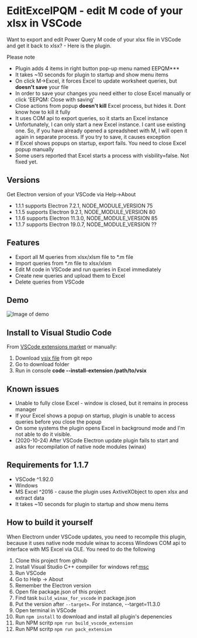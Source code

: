 # EditExcelPQM - edit M code of your xlsx in VSCode
Want to export and edit Power Query M code of your xlsx file in VSCode and get it back to xlsx? - Here is the plugin. 

Please note
* Plugin adds 4 items in right button pop-up menu named EEPQM***
* It takes ~10 seconds for plugin to startup and show menu items
* On click M->Excel, it forces Excel to update worksheet queries, but **doesn't save** your file
* In order to save your changes you need either to close Excel manually or click 'EEPQM: Close with saving'
* Close actions from popup **doesn't kill** Excel process, but hides it. Dont know how to kill it fully
* It uses COM api to export queries, so it starts an Excel instance
* Unfortunately, I can only start a new Excel instance. I cant use existing one. So, if you have already opened a spreadsheet with M, I will open it again in separate process. If you try to save, it causes exception
* If Excel shows popups on startup, export fails. You need to close Excel popup manually
* Some users reported that Excel starts a process with visbility=false. Not fixed yet.


## Versions
Get Electron version of your VSCode via Help->About
* 1.1.1 supports Electron 7.2.1, NODE_MODULE_VERSION 75
* 1.1.5 supports Electron 9.2.1, NODE_MODULE_VERSION 80
* 1.1.6 supports Electron 11.3.0, NODE_MODULE_VERSION 85
* 1.1.7 supports Electron 19.0.7, NODE_MODULE_VERSION ??

## Features
* Export all M queries from xlsx/xlsm file to *.m file
* Import queries from *.m file to xlsx/xlsm
* Edit M code in VSCode and run queries in Excel immediately 
* Create new queries and upload them to Excel
* Delete queries from VSCode

## Demo
![Image of demo](images/demo.gif)

## Install to Visual Studio Code
From [VSCode extensions market](https://marketplace.visualstudio.com/items?itemName=AMalanov.editexcelpqm) or manually:
1) Download [vsix file](https://github.com/amalanov/EditExcelPQM/blob/master/editexcelpqm-1.1.6.vsix) from git repo
2) Go to download folder
3) Run in console **code --install-extension /path/to/vsix**

## Known issues
* Unable to fully close Excel - window is closed, but it remains in process manager
* If your Excel shows a popup on startup, plugin is unable to access queries before you close the popup
* On some systems the plugin opens Excel in background mode and I'm not able to do it visible.
* (2020-10-24) After VSCode Electron update plugin fails to start and asks for recompilation of native node modules (winax)

## Requirements for 1.1.7
* VSCode ^1.92.0
* Windows
* MS Excel ^2016 - cause the plugin uses AxtiveXObject to open xlsx and extract data
* It takes ~10 seconds for plugin to startup and show menu items

## How to build it yourself
When Electrorn under VSCode updates, you need to recompile this plugin, because it uses native node module winax to access Windows COM api to interface with MS Excel via OLE. You need to do the following
1) Clone this project from github
2) Install Visual Studio C++ compiller for windows ref:[msc](https://visualstudio.microsoft.com/vs/features/cplusplus/)
3) Run VSCode
4) Go to Help -> About 
5) Remember the Electron version
6) Open file package.json of this project
7) Find task `build_winax_for_vscode` in package.json
8) Put the version after `--target=`. For instance, --target=11.3.0
9) Open terminal in VSCode
10) Run `npm install` to download and install all plugin's depenencies 
11) Run NPM scritp `npm run build_vscode_extension`
12) Run NPM scritp `npm run pack_extension`